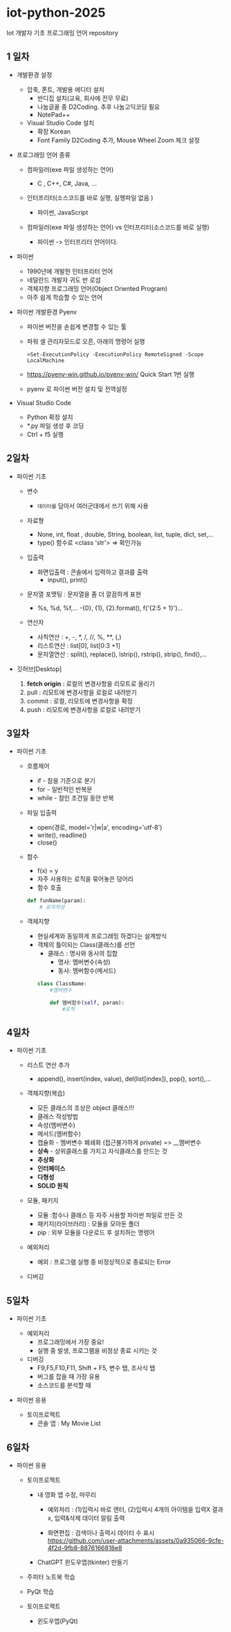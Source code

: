 # iot-python-2025
Iot 개발자 기초 프로그래밍 언어 repository

## 1 일차
- 개발환경 설정 
    - 압축, 폰트, 개발용 에디터 설치
        - 반디집 설치(교육, 회사에 전무 무료)
        - 나눔글꼴 중 D2Coding. 추후 나눔고딕코딩 필요 
        - NotePad++  
    - Visual Studio Code 설치
        - 확장 Korean
        - Font Family D2Coding 추가, Mouse Wheel Zoom  체크 설정    

- 프로그래밍 언어 종류
    - 컴파일러(exe 파일 생성하는 언어)
        - C , C++, C#, Java, ...

    - 인터프리터(소스코드를 바로 실행, 실행파일 없음 )
        - 파이썬, JavaScript            
    - 컴파일러(exe 파일 생성하는 언어) vs 인터프리터(소스코드를 바로 실행)
        - 파이썬 -> 인터프리터 언어이다. 

- 파이썬 
    - 1990년에 개발한 인터프리터 언어
    - 네덜란드 개발자 귀도 반 로섬
    - 객체지향 프로그래밍 언어(Object Oriented Program)
    - 아주 쉽게 학습할 수 있는 언어

- 파이썬 개발환경 Pyenv
    - 파이썬 버전을 손쉽게 변경할 수 있는 툴 
    - 파워 셀 관리자모드로 오픈, 아래의 명령어 실행
        ```shell
        >Set-ExecutionPolicy -ExecutionPolicy RemoteSigned -Scope LocalMachine
        ```

    - https://pyenv-win.github.io/pyenv-win/ Quick Start 1번 실행
    - pyenv 로 파이썬 버전 설치 및 전역설정 

- Visual Studio Code
    - Python 확장 설치
    - *.py 파일 생성 후 코딩
    - Ctrl + f5 실행


## 2일차
- 파이썬 기초 
    - 변수 
        - `데이터를` 담아서 여러군데에서 쓰기 위해 사용 

    - 자료형
        - None, int, float , double, String, boolean, list, tuple, dict, set,...    
        - type() 함수로 <class 'str'> => 확인가능

    - 입출력
      - 화면입출력 : 콘솔에서 입력하고 결과를 출력
        - input(), print()

    - 문자열 포맷팅 : 문자열을 좀 더 깔끔하게 표현
        - %s, %d, %f,...
        -{0}, {1}, {2}.format(), f('{2:5 + 1}')...  
    
    - 연산자
        - 사칙연산 : +, -, *, /, //, %, **, (,) 
        - 리스트연산 : list[0], list[0:3 +1]
        - 문자열연산 : split(), replace(), lstrip(), rstrip(), strip(), find(),...  

- 깃허브[Desktop] 
    1) **fetch origin** : 로컬의 변경사항을 리모트로 올리기
    2) pull : 리모트에 변경사항을 로컬로 내려받기
    3) commit : 로컬, 리모트에 변경사항을 확정
    4) push : 리모트에 변경사항을 로컬로 내려받기
    
    
## 3일차 
- 파이썬 기초
    - 흐름제어
        - if - 참을 기준으로 분기
        - for - 일반적인 반복문 
        - while - 참인 조건일 동안 반복

    - 파일 입출력
        - open(경로, model='r|w|a', encoding='utf-8')
        - write(), readline()
        - close()

    - 함수
        - f(x) = y
        - 자주 사용하는 로직을 묶어놓은 덩어리
        - 함수 호출
        ```python
        def funName(param):
            # 로직작성
        ```
    - 객체지향
        - 현실세계와 동일하게 프로그래밍 하겠다는 설계방식 
        - 객체의 틀이되는 Class(클래스)를 선언
            - 클래스 : 명사와 동사의 집합
                - 명사: 멤버변수(속성)
                - 동사: 멤버함수(메서드)
            ```python
            class ClassName:
                #멤버변수

                def 멤버함수(self, param):
                    #로직
            ```   
 ## 4일차 
 - 파이썬 기초
    - 리스트 연산 추가
        - append(), insert(index, value), del(list[index]), pop(), sort(),... 

    - 객체지향(복습)
        - 모든 클래스의 조상은 object 클래스!!!
        - 클래스 작성방법
        - 속성(멤버변수)
        - 메서드(멤버함수)
        - 캡슐화 - 멤버변수 폐쇄화 (접근불가하게 private) => __멤버변수
        - **상속** - 상위클래스를 가지고 자식클래스를 만드는 것
        - **추상화**
        - **인터페이스**
        - **다형성**
        - **SOLID 원칙**

    - 모듈, 패키지
        - 모듈 :함수나 클래스 등 자주 사용할 파이썬 파일로 만든 것 
        - 패키지(라이브러리) : 모듈을 모아둔 폴더
        - pip : 외부 모듈을 다운로드 후 설치하는 명령어

    - 예외처리
        - 예외 : 프로그램 실행 중 비정상적으로 종료되는 Error

    - 디버깅
  
 ## 5일차
 - 파이썬 기초
    - 예외처리  
        - 프로그래밍에서 가장 중요!
        - 실행 중 발생, 프로그램을 비정상 종료 시키는 것 
    - 디버깅
        - F9,F5,F10,F11, Shift + F5, 변수 탭, 조사식 탭
        - 버그를 잡을 때 가장 유용
        - 소스코드를 분석할 때

 - 파이썬 응용 
    - 토이프로젝트
        - 콘솔 앱 : My Movie List

## 6일차
- 파이썬 응용
    - 토이프로젝트
        - 내 영화 앱 수정, 마무리
            - 예외처리 : (1)입력시 바로 엔터, (2)입력시 4개의 아이템을 입력X 결과 x, 입력&삭제 데이터 알림 출력

            - 화면편집 : 검색이나 출력시 데이터 수 표시
              https://github.com/user-attachments/assets/0a935066-9cfe-4f2d-9fb8-8876166818e8

        - ChatGPT 윈도우앱(tkinter) 만들기

    - 주피터 노트북 학습
    - PyQt 학습

    - 토이프로젝트
        - 윈도우앱(PyQt) 
